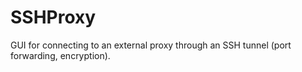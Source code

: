 # SSHProxy
GUI for connecting to an external proxy through an SSH tunnel (port forwarding, encryption).
